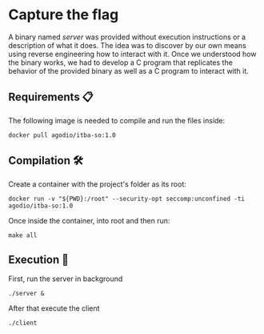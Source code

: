 # Capture the flag

A binary named _server_ was provided without execution instructions or a description of what it does. The idea was to discover by our own means using reverse engineering how to interact with it.
Once we understood how the binary works, we had to develop a C program that replicates the behavior of the provided binary as well as a C program to interact with it.

## Requirements 📋
The following image is needed to compile and run the files inside:

```
docker pull agodio/itba-so:1.0
```
## Compilation 🛠️
Create a container with the project's folder as its root:
```
docker run -v "${PWD}:/root" --security-opt seccomp:unconfined -ti agodio/itba-so:1.0
```

Once inside the container, into root and then run:
```
make all
```

## Execution 🚀
First, run the server in background

```
./server &
```


After that execute the client

```
./client
```
